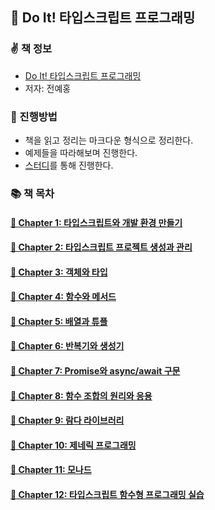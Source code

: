 ## 🐤 Do It! 타입스크립트 프로그래밍

### ✌️ 책 정보
- [Do It! 타입스크립트 프로그래밍](http://www.yes24.com/Product/Goods/89328106?OzSrank=1)
- 저자: 전예홍

### 🎯 진행방법
- 책을 읽고 정리는 마크다운 형식으로 정리한다.
- 예제들을 따라해보며 진행한다.
- [스터디](https://github.com/Fortuna-Study/learning-typescript)를 통해 진행한다.

### 📚 책 목차

#### [🎈 Chapter 1: 타입스크립트와 개발 환경 만들기](https://github.com/saseungmin/reading_books_record_repository/tree/master/Do%20it%20TypeScript%20Programming/Chapter%201)

#### [🎈 Chapter 2: 타입스크립트 프로젝트 생성과 관리](https://github.com/saseungmin/reading_books_record_repository/tree/master/Do%20it%20TypeScript%20Programming/Chapter%202)

#### [🎈 Chapter 3: 객체와 타입](https://github.com/saseungmin/reading_books_record_repository/tree/master/Do%20it%20TypeScript%20Programming/Chapter%203)

#### [🎈 Chapter 4: 함수와 메서드](https://github.com/saseungmin/reading_books_record_repository/tree/master/Do%20it%20TypeScript%20Programming/Chapter%204)

#### [🎈 Chapter 5: 배열과 튜플](https://github.com/saseungmin/reading_books_record_repository/tree/master/Do%20it%20TypeScript%20Programming/Chapter%205)

#### [🎈 Chapter 6: 반복기와 생성기](https://github.com/saseungmin/reading_books_record_repository/tree/master/Do%20it%20TypeScript%20Programming/Chapter%206)

#### [🎈 Chapter 7: Promise와 async/await 구문](https://github.com/saseungmin/reading_books_record_repository/tree/master/Do%20it%20TypeScript%20Programming/Chapter%207)

#### [🎈 Chapter 8: 함수 조합의 원리와 응용](https://github.com/saseungmin/reading_books_record_repository/tree/master/Do%20it%20TypeScript%20Programming/Chapter%208)

#### [🎈 Chapter 9: 람다 라이브러리](https://github.com/saseungmin/reading_books_record_repository/tree/master/Do%20it%20TypeScript%20Programming/Chapter%209)

#### [🎈 Chapter 10: 제네릭 프로그래밍](https://github.com/saseungmin/reading_books_record_repository/tree/master/Do%20it%20TypeScript%20Programming/Chapter%2010)

#### [🎈 Chapter 11: 모나드](https://github.com/saseungmin/reading_books_record_repository/tree/master/Do%20it%20TypeScript%20Programming/Chapter%2011)

#### [🎈 Chapter 12: 타입스크립트 함수형 프로그래밍 실습](https://github.com/saseungmin/reading_books_record_repository/tree/master/Do%20it%20TypeScript%20Programming/Chapter%2012)
